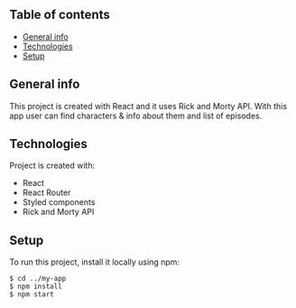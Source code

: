 ## Table of contents
* [General info](#general-info)
* [Technologies](#technologies)
* [Setup](#setup)

## General info
This project is created with React and it uses Rick and Morty API. With this app user can find characters & info about them and list of episodes.
	
## Technologies
Project is created with:
* React
* React Router
* Styled components
* Rick and Morty API
	
## Setup
To run this project, install it locally using npm:

```
$ cd ../my-app
$ npm install
$ npm start
```
